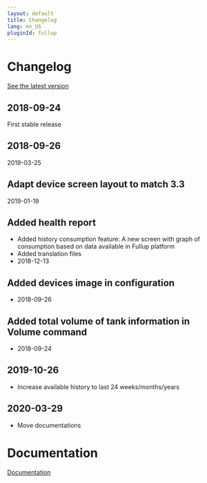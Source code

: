 ```yaml
---
layout: default
title: Changelog
lang: en_US
pluginId: fullup
---
```


# Changelog

[See the latest version](#tocAnchor-1-1-8)

## 2018-09-24

First stable release

## 2018-09-26

2019-03-25

## Adapt device screen layout to match 3.3

2019-01-19

## Added health report

- Added history consumption feature: A new screen with graph of consumption based on data available in Fullup platform
- Added translation files
- 2018-12-13

## Added devices image in configuration

- 2018-09-26

## Added total volume of tank information in Volume command

- 2018-09-24

## 2019-10-26

- Increase available history to last 24 weeks/months/years

## 2020-03-29

- Move documentations

# Documentation

[Documentation]({{site.baseurl}}/{{page.pluginId}})
